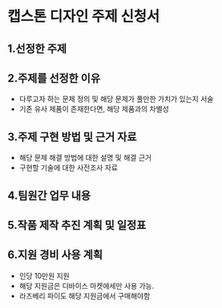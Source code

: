 캡스톤 디자인 주제 신청서
=========================

1.선정한 주제
----------------------



2.주제를 선정한 이유
--------------------
* 다루고자 하는 문제 정의 및 해당 문제가 풀만한 가치가 있는지 서술
* 기존 유사 제품이 존재한다면, 해당 제품과의 차별성


3.주제 구현 방법 및 근거 자료
------------------------------
+ 해당 문제 해결 방법에 대한 설명 및 해결 근거
+ 구현할 기술에 대한 사전조사 자료


4.팀원간 업무 내용
-------------------



5.작품 제작 추진 계획 및 일정표
-------------------------------



6.지원 경비 사용 계획
--------------------
- 인당 10만원 지원
- 해당 지원금은 디바이스 마켓에세만 사용 가능.
- 라즈베리 파이도 해당 지원금에서 구매해야함


